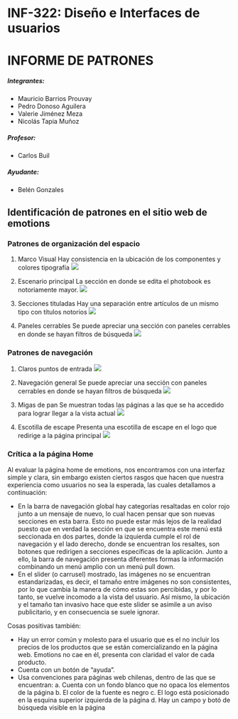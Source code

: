 # INF-322: Diseño e Interfaces de usuarios 
# INFORME DE PATRONES	 


##### Integrantes: 
- Mauricio Barrios Prouvay
- Pedro Donoso Aguilera
- Valerie Jiménez Meza 
- Nicolás Tapia Muñoz 
 
 



##### Profesor: 
- Carlos Buil

##### Ayudante: 
- Belén Gonzales 


## Identificación de patrones en el sitio web de emotions

### Patrones de organización del espacio
1. Marco Visual 
Hay consistencia en la ubicación de los componentes y colores tipografía
![](https://gitlab.labcomp.cl/mnbarrio/proyecto-inf322/-/raw/master/tarea_patrones/imagenes_tarea/marco_visual.png)

2.  Escenario principal 
La sección en donde se edita el photobook es notoriamente mayor.
![](https://gitlab.labcomp.cl/mnbarrio/proyecto-inf322/-/raw/master/tarea_patrones/imagenes_tarea/esc_principal.png)

3. Secciones tituladas 
Hay una separación entre artículos de un mismo tipo con títulos notorios 
![](https://gitlab.labcomp.cl/mnbarrio/proyecto-inf322/-/raw/master/tarea_patrones/imagenes_tarea/secc_tituladas.png)

4. Paneles cerrables
Se puede apreciar una sección con paneles cerrables en donde se hayan filtros de búsqueda
![](https://gitlab.labcomp.cl/mnbarrio/proyecto-inf322/-/raw/master/tarea_patrones/imagenes_tarea/pan_cerrables.png)

### Patrones de navegación 
1. Claros puntos de entrada
![](https://gitlab.labcomp.cl/mnbarrio/proyecto-inf322/-/raw/master/tarea_patrones/imagenes_tarea/ptos_entrada.png)

2. Navegación general 
Se puede apreciar una sección con paneles cerrables en donde se hayan filtros de búsqueda
![](https://gitlab.labcomp.cl/mnbarrio/proyecto-inf322/-/raw/master/tarea_patrones/imagenes_tarea/nav_general.png)

3. Migas de pan
Se muestran todas las páginas a las que se ha accedido para lograr llegar a la vista actual
![](https://gitlab.labcomp.cl/mnbarrio/proyecto-inf322/-/raw/master/tarea_patrones/imagenes_tarea/migas_pan.png)

4. Escotilla de escape
Presenta una escotilla de escape en el logo que redirige a la página principal
![](https://gitlab.labcomp.cl/mnbarrio/proyecto-inf322/-/raw/master/tarea_patrones/imagenes_tarea/escotilla_escape.png)

### Crítica a la página Home
Al evaluar la página home de emotions, nos encontramos con una interfaz simple y clara, sin embargo existen ciertos rasgos que hacen que nuestra experiencia como usuarios no sea la esperada, las cuales detallamos a continuación:
* En la barra de navegación global hay categorías resaltadas en color rojo junto a un mensaje de nuevo, lo cual hacen pensar que son nuevas secciones en esta barra. Esto no puede estar más lejos de la realidad puesto que en verdad la sección en que se encuentra este menú está seccionada en dos partes, donde la izquierda cumple el rol de navegación y el lado derecho, donde se encuentran los resaltes, son botones que redirigen a secciones específicas de la aplicación. Junto a ello, la barra de navegación presenta diferentes formas la información combinando un menú amplio con un menú pull down.
* En el slider (o carrusel) mostrado, las imágenes no se encuentran estandarizadas, es decir, el tamaño entre imágenes no son consistentes, por lo que cambia la manera de cómo estas son percibidas, y por lo tanto, se vuelve incomodo a la vista del usuario. Así mismo, la ubicación y el tamaño tan invasivo hace que este slider se asimile a un aviso publicitario, y en consecuencia se suele ignorar.   

Cosas positivas también:
* Hay un error común y molesto para el usuario que es el no incluir los precios de los productos que se están comercializando en la página web. Emotions no cae en él, presenta con claridad el valor de cada producto.
* Cuenta con un botón de “ayuda”.
* Usa convenciones para páginas web chilenas, dentro de las que se encuentran:
 a. Cuenta con un fondo blanco que no opaca los elementos de la página
 b. El color de la fuente es negro
 c. El logo está posicionado en la esquina superior izquierda de la página
 d. Hay un campo y botó de búsqueda visible en la página
